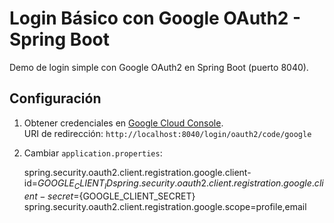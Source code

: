 # Login Básico con Google OAuth2 - Spring Boot

Demo de login simple con Google OAuth2 en Spring Boot (puerto 8040).

## Configuración

1. Obtener credenciales en [Google Cloud Console](https://console.cloud.google.com/).  
   URI de redirección: `http://localhost:8040/login/oauth2/code/google`

2. Cambiar `application.properties`:
   
   spring.security.oauth2.client.registration.google.client-id=${GOOGLE_CLIENT_ID}
   spring.security.oauth2.client.registration.google.client-secret=${GOOGLE_CLIENT_SECRET}
   spring.security.oauth2.client.registration.google.scope=profile,email

